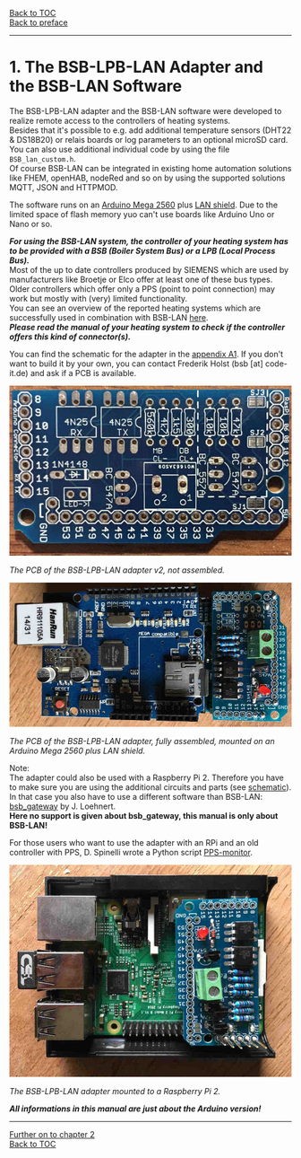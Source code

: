 [Back to TOC](toc.md)  
[Back to preface](index.md)    
    
---
# 1. The BSB-LPB-LAN Adapter and the BSB-LAN Software   
   
The BSB-LPB-LAN adapter and the BSB-LAN software were developed to realize remote access to the controllers of heating systems.  
Besides that it's possible to e.g. add additional temperature sensors (DHT22 & DS18B20) or relais boards or log parameters to an optional microSD card.  
You can also use additional individual code by using the file `BSB_lan_custom.h`.  
Of course BSB-LAN can be integrated in existing home automation solutions like FHEM, openHAB, nodeRed and so on by using the supported solutions MQTT, JSON and HTTPMOD.  
   
The software runs on an [Arduino Mega 2560](chap12.md#121-the-arduino-mega-2560) plus [LAN shield](chap12.md#122-the-lan-shield). Due to the limited space of flash memory yuo can't use boards like Arduino Uno or Nano or so.  

***For using the BSB-LAN system, the controller of your heating system has to be provided with a BSB (Boiler System Bus) or a LPB (Local Process Bus).***  
Most of the up to date controllers produced by SIEMENS which are used by manufacturers like Broetje or Elco offer at least one of these bus types.  
Older controllers which offer only a PPS (point to point connection) may work but mostly with (very) limited functionality.  
You can see an overview of the reported heating systems which are successfully used in combination with BSB-LAN [here](chap03.md#31-successfully-tested-heating-systems).  
***Please read the manual of your heating system to check if the controller offers this kind of connector(s).***  
  
You can find the schematic for the adapter in the [appendix A1](appendix_a1.md). If you don't want to build it by your own, you can contact Frederik Holst (bsb [at] code-it.de) and ask if a PCB is available.  

<img src="https://raw.githubusercontent.com/1coderookie/BSB-LPB-LAN_EN/master/docs/pics/bsb-platine-unbestueckt.jpeg">

*The PCB of the BSB-LPB-LAN adapter v2, not assembled.*  
    
<img src="https://raw.githubusercontent.com/1coderookie/BSB-LPB-LAN_EN/master/docs/pics/bsb-adapter-komplett-ardu.jpeg">
    
*The PCB of the BSB-LPB-LAN adapter, fully assembled, mounted on an Arduino Mega 2560 plus LAN shield.*  
   

Note:  
The adapter could also be used with a Raspberry Pi 2. Therefore you have to make sure you are using the additional circuits and parts (see [schematic](appendix_a1.md)). In that case you also have to use a different software than BSB-LAN: [bsb_gateway](https://github.com/loehnertj/bsbgateway) by J. Loehnert.  
**Here no support is given about bsb_gateway, this manual is only about BSB-LAN!**  

For those users who want to use the adapter with an RPi and an old controller with PPS, D. Spinelli wrote a Python script [PPS-monitor](https://github.com/dspinellis/PPS-monitor).  

<img src="https://raw.githubusercontent.com/1coderookie/BSB-LPB-LAN_EN/master/docs/pics/bsb-adapter-komplett-rpi.jpeg">  
    
*The BSB-LPB-LAN adapter mounted to a Raspberry Pi 2.*  
   
***All informations in this manual are just about the Arduino version!***

---  
   
[Further on to chapter 2](chap02.md)      
[Back to TOC](toc.md)   

